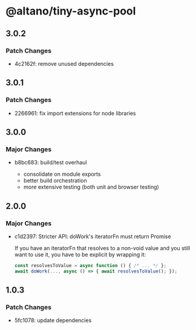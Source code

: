 # @altano/tiny-async-pool

## 3.0.2

### Patch Changes

- 4c2162f: remove unused dependencies

## 3.0.1

### Patch Changes

- 2266961: fix import extensions for node libraries

## 3.0.0

### Major Changes

- b8bc683: build/test overhaul

  - consolidate on module exports
  - better build orchestration
  - more extensive testing (both unit and browser testing)

## 2.0.0

### Major Changes

- c1d2397: Stricter API: doWork's iteratorFn must return Promise<void>

  If you have an iteratorFn that resolves to a non-void value and you still want to use it, you have to be explicit by wrapping it:

  ```js
  const resolvesToValue = async function () { /* ... */ };
  await doWork(..., async () => { await resolvesToValue(); });
  ```

## 1.0.3

### Patch Changes

- 5fc1078: update dependencies
